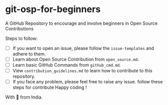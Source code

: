 # git-osp-for-beginners

A GitHub Repository to encourage and involve beginners in Open Source Contributions

Steps to follow:
-   [ ] If you want to open an issue, please follow the `issue-templates` and adhere to them.
-   [ ] Learn about Open Source Contribution from `open_source.md`.
-   [ ] Learn basic GitHub Commands from `github_cmd.md`.
-   [ ] View `contribution_guidelines.md` to learn how to contribute to this repository.
-   [ ] If you face any problem, please feel free to raise any issue.
follow these steps for contribute 
Happy coding !

With 💚 from India.
